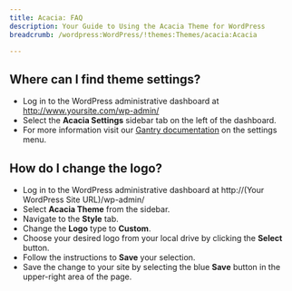 ```yaml
---
title: Acacia: FAQ
description: Your Guide to Using the Acacia Theme for WordPress
breadcrumb: /wordpress:WordPress/!themes:Themes/acacia:Acacia

---
```


Where can I find theme settings?
-----
* Log in to the WordPress administrative dashboard at http://www.yoursite.com/wp-admin/
* Select the **Acacia Settings** sidebar tab on the left of the dashboard.
* For more information visit our [Gantry documentation][gantry] on the settings menu.

How do I change the logo?
-----

* Log in to the WordPress administrative dashboard at http://(Your WordPress Site URL)/wp-admin/
* Select **Acacia Theme** from the sidebar.
* Navigate to the **Style** tab.
* Change the **Logo** type to **Custom**.
* Choose your desired logo from your local drive by clicking the **Select** button.
* Follow the instructions to **Save** your selection.
* Save the change to your site by selecting the blue **Save** button in the upper-right area of the page.

[gantry]: http://gantry-framework.org/documentation/wordpress/configure/